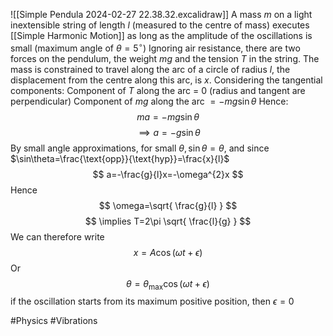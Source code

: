 ![[Simple Pendula 2024-02-27 22.38.32.excalidraw]]
A mass $m$ on a light inextensible string of length $l$ (measured to the centre of mass) executes [[Simple Harmonic Motion]] as long as the amplitude of the oscillations is small (maximum angle of $\theta =5^{\circ}$) 
Ignoring air resistance, there are two forces on the pendulum, the weight $mg$ and the tension $T$ in the string. The mass is constrained to travel along the arc of a circle of radius $l$, the displacement from the centre along this arc, is $x$. Considering the tangential components:
	Component of $T$ along the arc = 0 (radius and tangent are perpendicular)
	Component of $mg$ along the arc $=-mg\sin\theta$
Hence:
$$
ma=-mg\sin\theta
$$
$$
\implies a=-g\sin\theta
$$
By small angle approximations, for small $\theta, \sin\theta=\theta$, and since $\sin\theta=\frac{\text{opp}}{\text{hyp}}=\frac{x}{l}$
$$
a=-\frac{g}{l}x=-\omega^{2}x
$$
Hence
$$
\omega=\sqrt{ \frac{g}{l} }
$$
$$
\implies T=2\pi \sqrt{ \frac{l}{g} }
$$
We can therefore write
$$
x=A\cos(\omega t+\epsilon)
$$
Or
$$
\theta=\theta_{\text{max}}\cos(\omega t+\epsilon)
$$
if the oscillation starts from its maximum positive position, then $\epsilon=0$

#Physics #Vibrations 